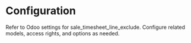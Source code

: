 # Configuration

Refer to Odoo settings for sale_timesheet_line_exclude. Configure related models, access rights, and options as needed.
